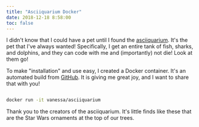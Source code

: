 ```yaml
---
title: "Asciiquarium Docker"
date: 2018-12-18 8:58:00
toc: false
---
```


I didn't know that I could have a pet until I found the [asciiquarium](https://opensource.com/article/18/12/linux-toy-asciiquarium).
It's the pet that I've always wanted! Specifically, I get an entire tank of fish, sharks,
and dolphins, and they can code with me and (importantly) not die! Look at them go!

<script id="asciicast-217511" src="https://asciinema.org/a/217511.js" data-speed="2" async></script>

To make "installation" and use easy, I created a Docker container.
It's an automated build from [GitHub](https://github.com/vsoch/asciiquarium).
It is giving me great joy, and I want to share that with you!

```bash

docker run -it vanessa/asciiquarium

```

Thank you to the creators of the asciiquarium. It's little finds like these that
are the Star Wars ornaments at the top of our trees.

